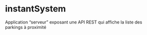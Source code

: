 # instantSystem
 Application “serveur” exposant une API REST qui affiche la liste des parkings à proximité
